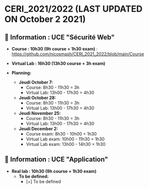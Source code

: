 # CERI_2021/2022 (LAST UPDATED ON October 2 2021)

## 📢 Information : UCE "Sécurité Web"

* **Course : 10h30 (9h course + 1h30 exam)** : https://github.com/nicosmash/CERI_2021_2022/blob/main/Course
* **Virtual Lab : 16h30 (13h30 course + 3h exam)**

* **Planning:**
    * **Jeudi October 7:**
        - Course: 8h30 - 11h30 = 3h
        - Virtual Lab: 13h00 - 17h30 = 4h30
    * **Jeudi October 28:**
        - Course: 8h30 - 11h30 = 3h
        - Virtual Lab: 13h00 - 17h30 = 4h30
    * **Jeudi November 25:**
        - Course: 8h30 - 11h30 = 3h
        - Virtual Lab: 13h00 - 17h30 = 4h30
    * **Jeudi December 2:**
        - Course exam: 8h30 - 10h00 = 1h30
        - Virtual Lab exam: 10h00 - 11h30 = 1h30
        - Virtual Lab exam: 13h00 - 14h30 = 1h30

## 📢 Information : UCE "Application"

* **Real lab : 10h30 (9h course + 1h30 exam)**
    * **To be defined:**
        - [+] To be defined
